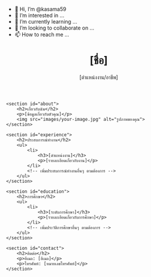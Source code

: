 - 👋 Hi, I’m @kasama59
- 👀 I’m interested in ...
- 🌱 I’m currently learning ...
- 💞️ I’m looking to collaborate on ...
- 📫 How to reach me ...
<!DOCTYPE html>
<html>
<head>
    <meta charset="UTF-8">
    <title>ประวัติส่วนตัวของ [ชื่อ]</title>
    <link rel="stylesheet" type="text/css" href="style.css">
</head>
<body>
    <header>
        <h1>[ชื่อ]</h1>
        <p>[ตำแหน่งงาน/อาชีพ]</p>
    </header>

    <section id="about">
        <h2>เกี่ยวกับฉัน</h2>
        <p>[ข้อมูลเกี่ยวกับตัวคุณ]</p>
        <img src="images/your-image.jpg" alt="รูปภาพของคุณ">
    </section>

    <section id="experience">
        <h2>ประสบการณ์ทำงาน</h2>
        <ul>
            <li>
                <h3>[ตำแหน่งงาน]</h3>
                <p>[รายละเอียดเกี่ยวกับงาน]</p>
            </li>
            <!-- เพิ่มประสบการณ์ทำงานอื่นๆ ตามต้องการ -->
        </ul>
    </section>

    <section id="education">
        <h2>การศึกษา</h2>
        <ul>
            <li>
                <h3>[ระดับการศึกษา]</h3>
                <p>[รายละเอียดเกี่ยวกับการศึกษา]</p>
            </li>
            <!-- เพิ่มประวัติการศึกษาอื่นๆ ตามต้องการ -->
        </ul>
    </section>

    <section id="contact">
        <h2>ติดต่อ</h2>
        <p>อีเมล: [อีเมล]</p>
        <p>โทรศัพท์: [หมายเลขโทรศัพท์]</p>
    </section>
</body>
</html>
